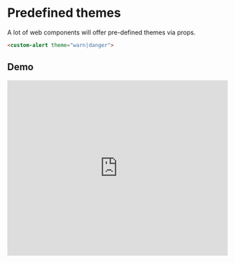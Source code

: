 # Predefined themes

A lot of web components will offer pre-defined themes via props. 

```html
<custom-alert theme="warn|danger">
```

## Demo
<iframe height="400" style="width: 100%;" scrolling="no" title="&lt;custom-alert&gt; theme demo" src="https://codepen.io/davatron5000/embed/GRyGBqJ?default-tab=result&theme-id=light" frameborder="no" loading="lazy" allowtransparency="true" allowfullscreen="true">
  See the Pen <a href="https://codepen.io/davatron5000/pen/GRyGBqJ">
  &lt;custom-alert&gt; theme demo</a> by Dave Rupert (<a href="https://codepen.io/davatron5000">@davatron5000</a>)
  on <a href="https://codepen.io">CodePen</a>.
</iframe>
